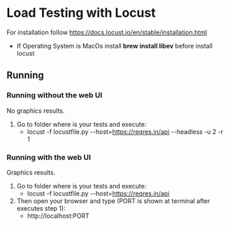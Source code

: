 # Load Testing with Locust

For installation follow https://docs.locust.io/en/stable/installation.html

- If Operating System is MacOs install **brew install libev** before install locust
## Running 


### Running without the web UI
No graphics results.

1. Go to folder where is your tests and execute: 
	- locust -f locustfile.py --host=https://reqres.in/api --headless -u 2 -r 1

### Running with the web UI
Graphics results.
 1. Go to folder where is your tests and execute: 
 	- locust -f locustfile.py --host=https://reqres.in/api 
 2. Then open your browser and type (PORT is shown at terminal after executes step 1):
 	- http://localhost:PORT	
